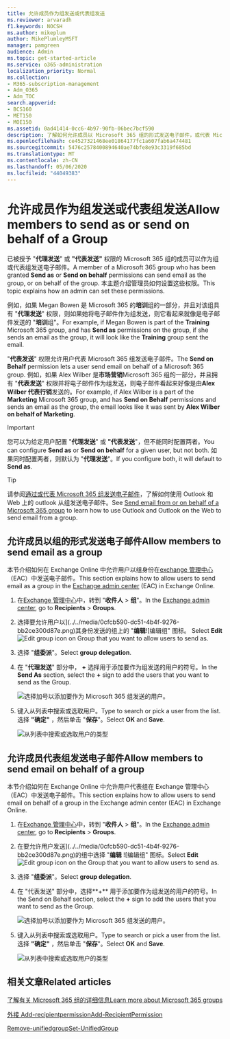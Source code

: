 ```yaml
---
title: 允许成员作为组发送或代表组发送
ms.reviewer: arvaradh
f1.keywords: NOCSH
ms.author: mikeplum
author: MikePlumleyMSFT
manager: pamgreen
audience: Admin
ms.topic: get-started-article
ms.service: o365-administration
localization_priority: Normal
ms.collection:
- M365-subscription-management
- Adm_O365
- Adm_TOC
search.appverid:
- BCS160
- MET150
- MOE150
ms.assetid: 0ad41414-0cc6-4b97-90fb-06bec7bcf590
description: 了解如何允许成员以 Microsoft 365 组的形式发送电子邮件，或代表 Microsoft 365 组发送电子邮件。
ms.openlocfilehash: ce4527321468ee01864177fc1a607fab6a474481
ms.sourcegitcommit: 5476c2578400894640ae74bfe8e93c3319f685bd
ms.translationtype: MT
ms.contentlocale: zh-CN
ms.lasthandoff: 05/06/2020
ms.locfileid: "44049383"
---
```

# <a name="allow-members-to-send-as-or-send-on-behalf-of-a-group"></a><span data-ttu-id="462ff-103">允许成员作为组发送或代表组发送</span><span class="sxs-lookup"><span data-stu-id="462ff-103">Allow members to send as or send on behalf of a Group</span></span>

<span data-ttu-id="462ff-104">已被授予 "**代理发送**" 或 **"代表发送"** 权限的 Microsoft 365 组的成员可以作为组或代表组发送电子邮件。</span><span class="sxs-lookup"><span data-stu-id="462ff-104">A member of a Microsoft 365 group who has been granted **Send as** or **Send on behalf** permissions can send email as the group, or on behalf of the group.</span></span> <span data-ttu-id="462ff-105">本主题介绍管理员如何设置这些权限。</span><span class="sxs-lookup"><span data-stu-id="462ff-105">This topic explains how an admin can set these permissions.</span></span>
  
<span data-ttu-id="462ff-106">例如，如果 Megan Bowen 是 Microsoft 365 的**培训**组的一部分，并且对该组具有 "**代理发送**" 权限，则如果她将电子邮件作为组发送，则它看起来就像是电子邮件发送的 "**培训**组"。</span><span class="sxs-lookup"><span data-stu-id="462ff-106">For example, if Megan Bowen is part of the **Training** Microsoft 365 group, and has **Send as** permissions on the group, if she sends an email as the group, it will look like the **Training** group sent the email.</span></span> 
  
<span data-ttu-id="462ff-107">"**代表发送**" 权限允许用户代表 Microsoft 365 组发送电子邮件。</span><span class="sxs-lookup"><span data-stu-id="462ff-107">The **Send on Behalf** permission lets a user send email on behalf of a Microsoft 365 group.</span></span> <span data-ttu-id="462ff-108">例如，如果 Alex Wilber 是**市场营销**Microsoft 365 组的一部分，并且拥有 "**代表发送**" 权限并将电子邮件作为组发送，则电子邮件看起来好像是由**Alex Wilber 代表行销**发送的。</span><span class="sxs-lookup"><span data-stu-id="462ff-108">For example, if Alex Wilber is a part of the **Marketing** Microsoft 365 group, and has **Send on Behalf** permissions and sends an email as the group, the email looks like it was sent by **Alex Wilber on behalf of Marketing**.</span></span>

> [!IMPORTANT]
> <span data-ttu-id="462ff-109">您可以为给定用户配置 "**代理发送**" 或 **"代表发送**"，但不能同时配置两者。</span><span class="sxs-lookup"><span data-stu-id="462ff-109">You can configure **Send as** or **Send on behalf** for a given user, but not both.</span></span> <span data-ttu-id="462ff-110">如果同时配置两者，则默认为 "**代理发送**"。</span><span class="sxs-lookup"><span data-stu-id="462ff-110">If you configure both, it will default to **Send as**.</span></span>

> [!TIP]
> <span data-ttu-id="462ff-111">请参阅[通过或代表 Microsoft 365 组发送电子邮件](https://support.office.com/article/0f4964af-aec6-484b-a65c-0434df8cdb6b.aspx)，了解如何使用 Outlook 和 Web 上的 outlook 从组发送电子邮件。</span><span class="sxs-lookup"><span data-stu-id="462ff-111">See [Send email from or on behalf of a Microsoft 365 group](https://support.office.com/article/0f4964af-aec6-484b-a65c-0434df8cdb6b.aspx) to learn how to use Outlook and Outlook on the Web to send email from a group.</span></span>
    
## <a name="allow-members-to-send-email-as-a-group"></a><span data-ttu-id="462ff-112">允许成员以组的形式发送电子邮件</span><span class="sxs-lookup"><span data-stu-id="462ff-112">Allow members to send email as a group</span></span>

<span data-ttu-id="462ff-113">本节介绍如何在 Exchange Online 中允许用户以组身份在[exchange 管理中心](https://go.microsoft.com/fwlink/p/?linkid=2059104)（EAC）中发送电子邮件。</span><span class="sxs-lookup"><span data-stu-id="462ff-113">This section explains how to allow users to send email as a group in the [Exchange admin center](https://go.microsoft.com/fwlink/p/?linkid=2059104) (EAC) in Exchange Online.</span></span>
  
1. <span data-ttu-id="462ff-114">在<a href="https://go.microsoft.com/fwlink/p/?linkid=2059104" target="_blank">Exchange 管理中心</a>中，转到 "**收件人** \> **组**"。</span><span class="sxs-lookup"><span data-stu-id="462ff-114">In the <a href="https://go.microsoft.com/fwlink/p/?linkid=2059104" target="_blank">Exchange admin center</a>, go to **Recipients** \> **Groups**.</span></span>
    
2. <span data-ttu-id="462ff-115">选择要允许用户以](../../media/0cfcb590-dc51-4b4f-9276-bb2ce300d87e.png)其身份发送的组上的 "**编辑**![编辑组" 图标。  </span><span class="sxs-lookup"><span data-stu-id="462ff-115">Select **Edit**  ![Edit group icon](../../media/0cfcb590-dc51-4b4f-9276-bb2ce300d87e.png) on Group that you want to allow users to send as.</span></span> 
    
3. <span data-ttu-id="462ff-116">选择 "**组委派**"。</span><span class="sxs-lookup"><span data-stu-id="462ff-116">Select **group delegation**.</span></span>
    
4. <span data-ttu-id="462ff-117">在 "**代理发送**" 部分中， **+** 选择用于添加要作为组发送的用户的符号。</span><span class="sxs-lookup"><span data-stu-id="462ff-117">In the **Send As** section, select the **+** sign to add the users that you want to send as the Group.</span></span> 
    
    ![选择加号以添加要作为 Microsoft 365 组发送的用户。](../../media/1df167f6-1eff-4f98-9ecd-4230fab46557.png)
  
5. <span data-ttu-id="462ff-119">键入从列表中搜索或选取用户。</span><span class="sxs-lookup"><span data-stu-id="462ff-119">Type to search or pick a user from the list.</span></span> <span data-ttu-id="462ff-120">选择 **"确定"** ，然后单击 "**保存**"。</span><span class="sxs-lookup"><span data-stu-id="462ff-120">Select **OK** and **Save**.</span></span>
    
    ![从列表中搜索或选取用户的类型](../../media/522919cf-664c-4a25-8076-c51c8c9fbe43.png)
  
## <a name="allow-members-to-send-email-on-behalf-of-a-group"></a><span data-ttu-id="462ff-122">允许成员代表组发送电子邮件</span><span class="sxs-lookup"><span data-stu-id="462ff-122">Allow members to send email on behalf of a group</span></span>

<span data-ttu-id="462ff-123">本节介绍如何在 Exchange Online 中允许用户代表组在 Exchange 管理中心（EAC）中发送电子邮件。</span><span class="sxs-lookup"><span data-stu-id="462ff-123">This section explains how to allow users to send email on behalf of a group in the Exchange admin center (EAC) in Exchange Online.</span></span>
  
1. <span data-ttu-id="462ff-124">在<a href="https://go.microsoft.com/fwlink/p/?linkid=2059104" target="_blank">Exchange 管理中心</a>中，转到 "**收件人** \> **组**"。</span><span class="sxs-lookup"><span data-stu-id="462ff-124">In the <a href="https://go.microsoft.com/fwlink/p/?linkid=2059104" target="_blank">Exchange admin center</a>, go to **Recipients** \> **Groups**.</span></span>
    
2. <span data-ttu-id="462ff-125">在要允许用户发送](../../media/0cfcb590-dc51-4b4f-9276-bb2ce300d87e.png)的组中选择 "**编辑** ![编辑组" 图标。</span><span class="sxs-lookup"><span data-stu-id="462ff-125">Select **Edit** ![Edit group icon](../../media/0cfcb590-dc51-4b4f-9276-bb2ce300d87e.png) on the Group that you want to allow users to send as.</span></span> 
    
3. <span data-ttu-id="462ff-126">选择 "**组委派**"。</span><span class="sxs-lookup"><span data-stu-id="462ff-126">Select **group delegation**.</span></span>
    
4. <span data-ttu-id="462ff-127">在 "代表发送" 部分中，选择**+** 用于添加要作为组发送的用户的符号。</span><span class="sxs-lookup"><span data-stu-id="462ff-127">In the Send on Behalf section, select the **+** sign to add the users that you want to send as the Group.</span></span> 
    
    ![选择加号以添加要作为 Microsoft 365 组发送的用户。](../../media/2bae0579-8907-4d6b-8920-ddd6555897b4.png)
  
5. <span data-ttu-id="462ff-129">键入从列表中搜索或选取用户。</span><span class="sxs-lookup"><span data-stu-id="462ff-129">Type to search or pick a user from the list.</span></span> <span data-ttu-id="462ff-130">选择 **"确定"** ，然后单击 "**保存**"。</span><span class="sxs-lookup"><span data-stu-id="462ff-130">Select **OK** and **Save**.</span></span>
    
    ![从列表中搜索或选取用户的类型](../../media/522919cf-664c-4a25-8076-c51c8c9fbe43.png)

## <a name="related-articles"></a><span data-ttu-id="462ff-132">相关文章</span><span class="sxs-lookup"><span data-stu-id="462ff-132">Related articles</span></span>

[<span data-ttu-id="462ff-133">了解有关 Microsoft 365 组的详细信息</span><span class="sxs-lookup"><span data-stu-id="462ff-133">Learn more about Microsoft 365 groups</span></span>](https://support.office.com/article/learn-about-office-365-groups-b565caa1-5c40-40ef-9915-60fdb2d97fa2)

[<span data-ttu-id="462ff-134">外接 Add-recipientpermission</span><span class="sxs-lookup"><span data-stu-id="462ff-134">Add-RecipientPermission</span></span>](https://go.microsoft.com/fwlink/p/?LinkId=723960)

[<span data-ttu-id="462ff-135">Remove-unifiedgroup</span><span class="sxs-lookup"><span data-stu-id="462ff-135">Set-UnifiedGroup</span></span>](https://go.microsoft.com/fwlink/p/?LinkId=616189)
